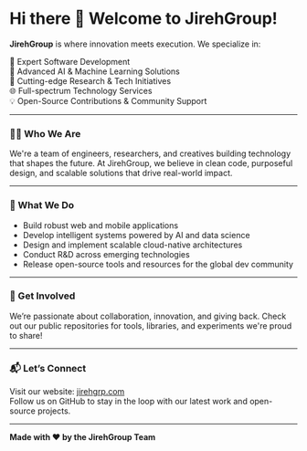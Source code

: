 # Hi there 👋 Welcome to JirehGroup!

**JirehGroup** is where innovation meets execution. We specialize in:

🚀 Expert Software Development  
🧠 Advanced AI & Machine Learning Solutions  
🔬 Cutting-edge Research & Tech Initiatives  
🌐 Full-spectrum Technology Services  
💡 Open-Source Contributions & Community Support  

---

### 👨‍💻 Who We Are  
We're a team of engineers, researchers, and creatives building technology that shapes the future. At JirehGroup, we believe in clean code, purposeful design, and scalable solutions that drive real-world impact.

---

### 🔧 What We Do  
- Build robust web and mobile applications  
- Develop intelligent systems powered by AI and data science  
- Design and implement scalable cloud-native architectures  
- Conduct R&D across emerging technologies  
- Release open-source tools and resources for the global dev community  

---

### 🌱 Get Involved  
We’re passionate about collaboration, innovation, and giving back. Check out our public repositories for tools, libraries, and experiments we're proud to share!

---

### 📬 Let’s Connect  
Visit our website: [jirehgrp.com](https://jirehgrp.com)  
Follow us on GitHub to stay in the loop with our latest work and open-source projects.

---

**Made with ❤️ by the JirehGroup Team**
